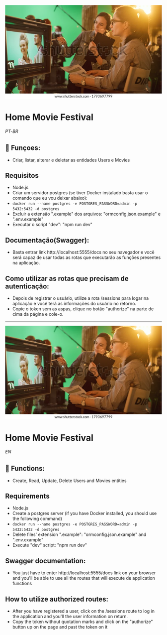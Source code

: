 <img src="headerimage.webp" alt="people working on a movie set">

# Home Movie Festival
###### PT-BR

## 🔧 Funçoes:

- Criar, listar, alterar e deletar as entidades Users e Movies

## Requisitos
- Node.js
- Criar um servidor postgres (se tiver Docker instalado basta usar o comando que eu vou deixar abaixo):
- <code>docker run --name postgres -e POSTGRES_PASSWORD=admin -p 5432:5432 -d postgres</code>
- Excluir a extensão ".example" dos arquivos: "ormconfig.json.example" e ".env.example"
- Executar o script "dev": "npm run dev"

## Documentação(Swagger):
- Basta entrar link http://localhost:5555/docs no seu navegador e você será capaz de usar todas as rotas que executarão as funções presentes na aplicação.

## Como utilizar as rotas que precisam de autenticação:
- Depois de registrar o usuário, utilize a rota /sessions para logar na aplicação e você terá as informações do usuário no retorno.
- Copie o token sem as aspas, clique no botão "authorize" na parte de cima da página e cole-o.


-----------------------------------------------------------------------------------------------------------------------------------

<img src="headerimage.webp" alt="people working on a movie set">

# Home Movie Festival
###### EN

## 🔧 Functions:

- Create, Read, Update, Delete Users and Movies entities

## Requirements
- Node.js
- Create a postgres server (if you have Docker installed, you should use the following command)
- <code>docker run --name postgres -e POSTGRES_PASSWORD=admin -p 5432:5432 -d postgres</code>
- Delete files' extension ".example": "ormconfig.json.example" and ".env.example"
- Execute "dev" script: "npm run dev"

## Swagger documentation:
- You just have to enter http://localhost:5555/docs link on your browser and you'll be able to use all the routes that will execute de application functions

## How to utilize authorized routes:
- After you have registered a user, click on the /sessions route to log in the application and you'll the user information on return.
- Copy the token without quotation marks and click on the "authorize" button up on the page and past the token on it
